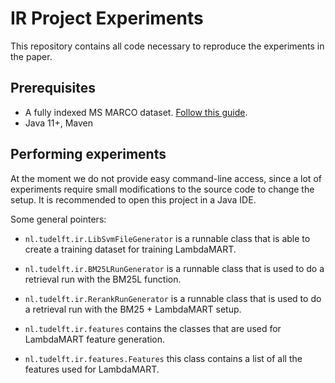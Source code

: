 # IR Project Experiments

This repository contains all code necessary to reproduce the experiments in the paper.

## Prerequisites

- A fully indexed MS MARCO
  dataset. [Follow this guide](https://github.com/castorini/anserini/blob/master/docs/experiments-msmarco-doc.md).
- Java 11+, Maven

## Performing experiments

At the moment we do not provide easy command-line access, since a lot of experiments require small modifications to the
source code to change the setup. It is recommended to open this project in a Java IDE.

Some general pointers:

- `nl.tudelft.ir.LibSvmFileGenerator` is a runnable class that is able to create a training dataset for training
  LambdaMART.

- `nl.tudelft.ir.BM25LRunGenerator` is a runnable class that is used to do a retrieval run with the BM25L function.

- `nl.tudelft.ir.RerankRunGenerator` is a runnable class that is used to do a retrieval run with the BM25 + LambdaMART
  setup.

- `nl.tudelft.ir.features` contains the classes that are used for LambdaMART feature generation.
- `nl.tudelft.ir.features.Features` this class contains a list of all the features used for LambdaMART.

